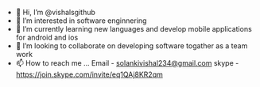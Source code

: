 - 👋 Hi, I’m @vishalsgithub
- 👀 I’m interested in software enginnering
- 🌱 I’m currently learning new languages and develop mobile applications for android and ios
- 💞️ I’m looking to collaborate on developing software togather as a team work
- 📫 How to reach me ...
        Email - solankivishal234@gmail.com
        skype - https://join.skype.com/invite/eq1QAj8KR2qm
      

<!---
vishalsgithub/vishalsgithub is a ✨ special ✨ repository because its `README.md` (this file) appears on your GitHub profile.
You can click the Preview link to take a look at your changes.
--->
